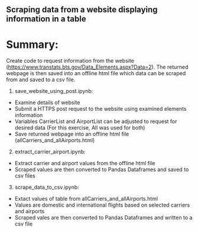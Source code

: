 ## Scraping data from a website displaying information in a table

# Summary:
Create code to request information from the website (https://www.transtats.bts.gov/Data_Elements.aspx?Data=2).
The returned webpage is then saved into an offline html file which data can be scraped from and saved to a csv file.

1. save_website_using_post.ipynb:
* Examine details of website
* Submit a HTTPS post request to the website using examined elements information
* Variables CarrierList and AirportList can be adjusted to request for desired data (For this exercise, All was used for both)
* Save returned webpage into an offline html file (allCarriers_and_allAirports.html)

2. extract_carrier_airport.ipynb:
* Extract carrier and airport values from the offline html file
* Scraped values are then converted to Pandas Dataframes and saved to csv files

3. scrape_data_to_csv.ipynb:
* Extact values of table from allCarriers_and_allAirports.html
* Values are domestic and international flights based on selected carriers and airports
* Scraped vales are then converted to Pandas Dataframes and written to a csv file